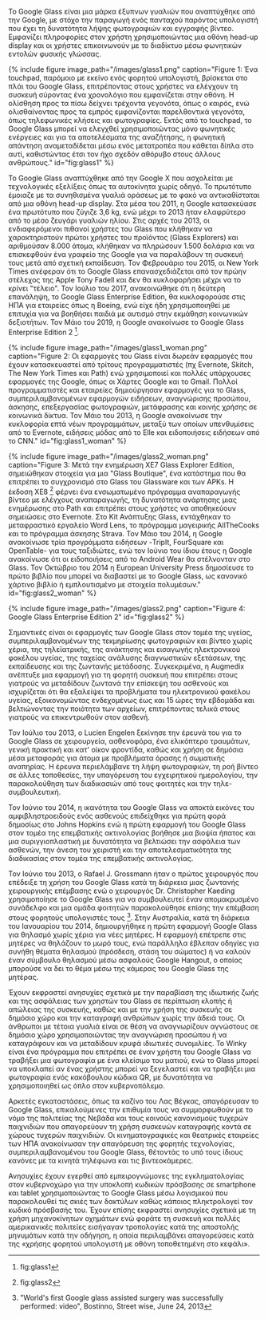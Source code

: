 Το Google Glass είναι μια μάρκα έξυπνων γυαλιών που αναπτύχθηκε από την Google, με στόχο την παραγωγή ενός πανταχού παρόντος 
υπολογιστή που έχει τη δυνατότητα λήψης φωτογραφιών και εγγραφής βίντεο.  Εμφανίζει πληροφορίες στον χρήστη χρησιμοποιώντας 
μια οθόνη head-up display και οι χρήστες επικοινωνούν με το διαδίκτυο μέσω φωνητικών εντολών φυσικής γλώσσας.

{% include figure image_path="/images/glass1.png" caption="Figure 1: Ένα touchpad, παρόμοιο με εκείνο ενός φορητού υπολογιστή, βρίσκεται στο πλάι του Google Glass, επιτρέποντας στους χρήστες να ελέγχουν τη συσκευή σύροντας ένα χρονολόγιο που εμφανίζεται στην οθόνη. Η ολίσθηση προς τα πίσω δείχνει τρέχοντα γεγονότα, όπως ο καιρός, ενώ ολισθαίνοντας προς τα εμπρός εμφανίζονται παρελθοντικά γεγονότα, όπως τηλεφωνικές κλήσεις και φωτογραφίες.  Εκτός από το touchpad, το Google Glass μπορεί να ελεγχθεί χρησιμοποιώντας μόνο φωνητικές ενέργειες και για τα αποτελέσματα της αναζήτησης, η φωνητική απάντηση αναμεταδίδεται μέσω ενός μετατροπέα που κάθεται δίπλα στο αυτί, καθιστώντας έτσι τον ήχο σχεδόν αθόρυβο στους άλλους ανθρώπους." id="fig:glass1" %}

Το Google Glass αναπτύχθηκε από την Google X που ασχολείται με τεχνολογικές εξελίξεις όπως τα αυτοκίνητα χωρίς οδηγό. Το πρωτότυπο έμοιαζε με τα συνηθισμένα γυαλιά οράσεως με το φακό να αντικαθίσταται από μια οθόνη head-up display.  Στα μέσα του 2011, η Google κατασκεύασε ένα πρωτότυπο που ζύγιζε 3,6 kg, ενώ μέχρι το 2013 ήταν ελαφρύτερο από το μέσο ζευγάρι γυαλιών ηλίου. Στις αρχές του 2013, οι ενδιαφερόμενοι πιθανοί χρήστες του Glass που κλήθηκαν να χαρακτηριστούν πρώτοι χρήστες του προϊόντος (Glass Explorers) και αριθμούσαν 8.000 άτομα, κλήθηκαν να πληρώσουν 1.500 δολάρια και να επισκεφθούν ένα γραφείο της Google για να παραλάβουν τη συσκευή τους μετά από σχετική εκπαίδευση.  Τον Φεβρουάριο του 2015, οι New York Times ανέφεραν ότι το Google Glass επανασχεδιάζεται από τον πρώην στέλεχος της Apple Tony Fadell και δεν θα κυκλοφορήσει μέχρι να το κρίνει "τέλειο". Τον Ιούλιο του 2017, ανακοινώθηκε ότι η δεύτερη επανάληψη, το Google Glass Enterprise Edition, θα κυκλοφορούσε στις ΗΠΑ για εταιρείες όπως η Boeing, ενώ είχε ήδη χρησιμοποιηθεί με επιτυχία για να βοηθήσει παιδιά με αυτισμό στην εκμάθηση κοινωνικών δεξιοτήτων. Τον Μάιο του 2019, η Google ανακοίνωσε το Google Glass Enterprise Edition 2 [^1]. 

{% include figure image_path="/images/glass1_woman.png" caption="Figure 2: Οι εφαρμογές του Glass είναι δωρεάν εφαρμογές που έχουν κατασκευαστεί από τρίτους προγραμματιστές (πχ Evernote, Skitch, The New York Times και Path) ενώ χρησιμοποιεί και πολλές υπάρχουσες εφαρμογές της Google, όπως οι Χάρτες Google και το Gmail. Πολλοί προγραμματιστές και εταιρείες δημιούργησαν εφαρμογές για το Glass, συμπεριλαμβανομένων εφαρμογών ειδήσεων, αναγνώρισης προσώπου, άσκησης, επεξεργασίας φωτογραφιών, μετάφρασης και κοινής χρήσης σε κοινωνικά δίκτυα. Τον Μάιο του 2013, η Google ανακοίνωσε την κυκλοφορία επτά νέων προγραμμάτων, μεταξύ των οποίων υπενθυμίσεις από το Evernote, ειδήσεις μόδας από το Elle και ειδοποιήσεις ειδήσεων από το CNN." id="fig:glass1_woman" %}
 
{% include figure image_path="/images/glass2_woman.png" caption="Figure 3: Μετά την ενημέρωση XE7 Glass Explorer Edition, σημειώθηκαν στοιχεία για μια "Glass Boutique", ένα κατάστημα που θα επιτρέπει το συγχρονισμό στο Glass του Glassware και των APKs. Η έκδοση XE8 [^3] φέρνει ένα ενσωματωμένο πρόγραμμα αναπαραγωγής βίντεο με ελέγχους αναπαραγωγής, τη δυνατότητα ανάρτησης μιας ενημέρωσης στο Path και επιτρέπει στους χρήστες να αποθηκεύουν σημειώσεις στο Evernote.  Στο Kit Ανάπτυξης Glass, εντάχθηκαν το μεταφραστικό εργαλείο Word Lens, το πρόγραμμα μαγειρικής AllTheCooks και το πρόγραμμα άσκησης Strava. Τον Μάιο του 2014, η Google ανακοίνωσε τρία προγράμματα ειδήσεων -TripIt, FourSquare και OpenTable- για τους ταξιδιώτες, ενώ τον Ιούνιο του ίδιου έτους  η Google ανακοίνωσε ότι οι ειδοποιήσεις από το Android Wear θα στέλνονταν στο Glass. Τον Οκτώβριο του 2014 η European University Press δημοσίευσε το πρώτο βιβλίο που μπορεί να διαβαστεί με το Google Glass, ως κανονικό χάρτινο βιβλίο ή εμπλουτισμένο με στοιχεία πολυμέσων." id="fig:glass2_woman" %}

{% include figure image_path="/images/glass2.png" caption="Figure 4: Google Glass Enterprise Edition 2" id="fig:glass2" %} 

Σημαντικές είναι οι εφαρμογές των Google Glass στον τομέα της υγείας, συμπεριλαμβανομένων της τεκμηρίωσης φωτογραφιών και βίντεο χωρίς χέρια, της τηλεϊατρικής, της ανάκτησης και εισαγωγής ηλεκτρονικού φακέλου υγείας, της ταχείας ανάλυσης διαγνωστικών εξετάσεων, της εκπαίδευσης και της ζωντανής μετάδοσης. Συγκεκριμένα, η Augmedix ανέπτυξε μια εφαρμογή για τη φορητή συσκευή που επιτρέπει στους γιατρούς να μεταδίδουν ζωντανά την επίσκεψη του ασθενούς και ισχυρίζεται ότι θα εξαλείψει τα προβλήματα του ηλεκτρονικού φακέλου υγείας, εξοικονομώντας ενδεχομένως έως και 15 ώρες την εβδομάδα και βελτιώνοντας την ποιότητα των αρχείων, επιτρέποντας τελικά στους γιατρούς να επικεντρωθούν στον ασθενή.

Τον Ιούλιο του 2013, ο Lucien Engelen ξεκίνησε την έρευνά του για το Google Glass  σε χειρουργεία, ασθενοφόρα, ένα ελικόπτερο τραυμάτων, γενική πρακτική και κατ' οίκον φροντίδα, καθώς και χρήση σε δημόσια μέσα μεταφοράς για άτομα με προβλήματα όρασης ή σωματικής αναπηρίας. Η έρευνα περιελάμβανε τη λήψη φωτογραφιών, τη ροή βίντεο σε άλλες τοποθεσίες, την υπαγόρευση του εγχειρητικού ημερολογίου, την παρακολούθηση των διαδικασιών από τους φοιτητές και την τηλε-συμβουλευτική. 

Τον Ιούνιο του 2014, η ικανότητα του Google Glass να αποκτά εικόνες του αμφιβληστροειδούς ενός ασθενούς επιδείχθηκε για πρώτη φορά δημοσίως στο Johns Hopkins ενώ η πρώτη εφαρμογή του Google Glass στον τομέα της επεμβατικής ακτινολογίας βοήθησε μια βιοψία ήπατος και μια συριγγιοπλαστική με δυνατότητα να βελτιώσει την ασφάλεια των ασθενών, την άνεση του χειριστή και την αποτελεσματικότητα της διαδικασίας στον τομέα της επεμβατικής ακτινολογίας.

Τον Ιούνιο του 2013, ο Rafael J. Grossmann  ήταν ο πρώτος χειρουργός που επέδειξε τη χρήση του Google Glass κατά τη διάρκεια μιας ζωντανής χειρουργικής επέμβασης ενώ ο χειρουργός Dr. Christopher Kaeding χρησιμοποίησε το Google Glass για να συμβουλευτεί έναν απομακρυσμένο συνάδελφο και μια ομάδα φοιτητών παρακολούθησε επίσης την επέμβαση στους φορητούς υπολογιστές τους [^2]. 
Στην Αυστραλία, κατά τη διάρκεια του Ιανουαρίου του 2014, δημιουργήθηκε η πρώτη εφαρμογή Google Glass για θηλασμό χωρίς χέρια για νέες μητέρες. Η εφαρμογή επέτρεπε στις μητέρες να θηλάζουν το μωρό τους, ενώ παράλληλα έβλεπαν οδηγίες για συνήθη θέματα θηλασμού (πρόσδεση, στάση του σώματος) ή να καλούν έναν σύμβουλο θηλασμού μέσω ασφαλούς Google Hangout, ο οποίος μπορούσε να δει το θέμα μέσω της κάμερας του Google Glass της μητέρας.

Έχουν εκφραστεί ανησυχίες σχετικά με την παραβίαση της ιδιωτικής ζωής και της ασφάλειας των χρηστών του Glass σε περίπτωση κλοπής ή απώλειας της συσκευής, καθώς και με την χρήση της συσκευής σε δημόσιο χώρο και την καταγραφή ανθρώπων χωρίς την άδειά τους. Οι άνθρωποι με τέτοια γυαλιά είναι σε θέση να αναγνωρίζουν αγνώστους σε δημόσιο χώρο χρησιμοποιώντας την αναγνώριση προσώπου ή να καταγράφουν και να μεταδίδουν κρυφά ιδιωτικές συνομιλίες. Το Winky είναι ένα πρόγραμμα που επιτρέπει σε έναν χρήστη του Google Glass να τραβήξει μια φωτογραφία με ένα κλείσιμο του ματιού, ενώ το Glass μπορεί να υποκλαπεί αν ένας χρήστης μπορεί να ξεγελαστεί και να τραβήξει μια φωτογραφία ενός κακόβουλου κώδικα QR, με δυνατότητα να χρησιμοποιηθεί ως όπλο στον κυβερνοπόλεμο.

Αρκετές εγκαταστάσεις, όπως τα καζίνο του Λας Βέγκας, απαγόρευσαν το Google Glass, επικαλούμενες την επιθυμία τους να συμμορφωθούν με το νόμο της πολιτείας της Νεβάδα και τους κοινούς κανονισμούς τυχερών παιχνιδιών που απαγορεύουν τη χρήση συσκευών καταγραφής κοντά σε χώρους τυχερών παιχνιδιών. Οι κινηματογραφικές και θεατρικές εταιρείες των ΗΠΑ  ανακοίνωσαν την απαγόρευση της φορητής τεχνολογίας, συμπεριλαμβανομένου του Google Glass, θέτοντάς το υπό τους ίδιους κανόνες με τα κινητά τηλέφωνα και τις βιντεοκάμερες.

Ανησυχίες έχουν εγερθεί από εμπειρογνώμονες της εγκληματολογίας στον κυβερνοχώρο για την υποκλοπή κωδικών πρόσβασης σε smartphone και tablet χρησιμοποιώντας το Google Glass μέσω λογισμικού που παρακολουθεί τις σκιές των δακτύλων καθώς κάποιος πληκτρολογεί τον κωδικό πρόσβασής του. Έχουν επίσης εκφραστεί ανησυχίες σχετικά με τη χρήση μηχανοκίνητων οχημάτων ενώ φοράτε τη συσκευή και πολλές αμερικανικές πολιτείες εισήγαγαν τροπολογίες κατά της αποστολής μηνυμάτων κατά την οδήγηση, η οποία περιλαμβάνει απαγορεύσεις κατά της «χρήσης φορητού υπολογιστή με οθόνη τοποθετημένη στο κεφάλι».


[^1]: fig:glass1

[^2]: "World's first Google glass assisted surgery was successfully performed: video", Bostinno, Street wise, June 24, 2013

[^3]: fig:glass2
